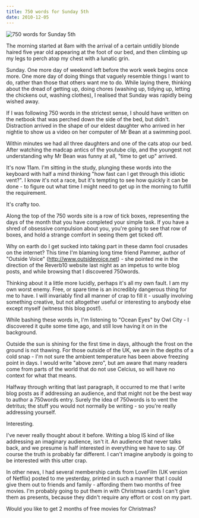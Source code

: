 ```yaml
---
title: 750 words for Sunday 5th
date: 2010-12-05
---
```


![750 words for Sunday 5th](https://source.unsplash.com/DWyRC2juMgs/1600x900)

The morning started at 8am with the arrival of a certain untidily blonde haired five year old appearing at the foot of our bed, and then climbing up my legs to perch atop my chest with a lunatic grin.

Sunday. One more day of weekend left before the work week begins once more. One more day of doing things that vaguely resemble things I want to do, rather than those that others want me to do. While laying there, thinking about the dread of getting up, doing chores (washing up, tidying up, letting the chickens out, washing clothes), I realised that Sunday was rapidly being wished away.

If I was following 750 words in the strictest sense, I should have written on the netbook that was perched down the side of the bed, but didn't. Distraction arrived in the shape of our eldest daughter who arrived in her nightie to show us a video on her computer of Mr Bean at a swimming pool.

Within minutes we had all three daughters and one of the cats atop our bed. After watching the madcap antics of the youtube clip, and the youngest not understanding why Mr Bean was funny at all, "time to get up" arrived.

It's now 11am. I'm sitting in the study, plunging these words into the keyboard with half a mind thinking "how fast can I get through this idiotic vent?". I know it's not a race, but it's tempting to see how quickly it can be done - to figure out what time I might need to get up in the morning to fulfill the requirement.

It's crafty too.

Along the top of the 750 words site is a row of tick boxes, representing the days of the month that you have completed your simple task. If you have a shred of obsessive compulsion about you, you're going to see that row of boxes, and hold a strange comfort in seeing them get ticked off.

Why on earth do I get sucked into taking part in these damn fool crusades on the internet? This time I'm blaming long time friend Pammer, author of "Outside Voice" (http://www.outsidevoice.net) - she pointed me in the direction of the Reverb10 website last night as an impetus to write blog posts, and while browsing that I discovered 750words.

Thinking about it a little more lucidly, perhaps it's all my own fault. I am my own worst enemy. Free, or spare time is an incredibly dangerous thing for me to have. I will invariably find all manner of crap to fill it - usually involving something creative, but not altogether useful or interesting to anybody else except myself (witness this blog post!).

While bashing these words in, I'm listening to "Ocean Eyes" by Owl City - I discovered it quite some time ago, and still love having it on in the background.

Outside the sun is shining for the first time in days, although the frost on the ground is not thawing. For those outside of the UK, we are in the depths of a cold snap - I'm not sure the ambient temperature has been above freezing point in days. I would write "above zero", but am aware that many readers come from parts of the world that do not use Celcius, so will have no context for what that means.

Halfway through writing that last paragraph, it occurred to me that I write blog posts as if addressing an audience, and that might not be the best way to author a 750words entry. Surely the idea of 750words is to vent the detritus; the stuff you would not normally be writing - so you're really addressing yourself.

Interesting.

I've never really thought about it before. Writing a blog IS kind of like addressing an imaginary audience, isn't it. An audience that never talks back, and we presume is half interested in everything we have to say. Of course the truth is probably far different. I can't imagine anybody is going to be interested with this utter crap.

In other news, I had several membership cards from LoveFilm (UK version of Netflix) posted to me yesterday, printed in such a manner that I could give them out to friends and family - affording them two months of free movies. I'm probably going to put them in with Christmas cards I can't give them as  presents, because they didn't require any effort or cost on my part.

Would you like to get 2 months of free movies for Christmas?